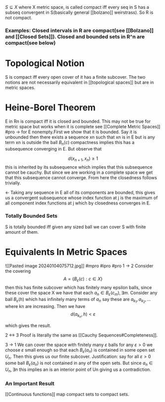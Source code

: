 $S \subseteq X$ where X metric space, is called compact iff every seq in S has a subseq convergent in S(basically general [[bolzano]] weirstrass). So R is not compact.

### Examples: Closed intervals in R are compact(see [[Bolzano]] and [[Closed Sets]]). Closed and bounded sets in R^n are compact(see below)

# Topological Notion

S is compact iff every open cover of it has a finite subcover. The two notions are not necessarily equivalent in [[topological spaces]] but are in metric spaces.


# Heine-Borel Theorem
E in Rn is compact iff it is closed and bounded. This may not be true for metric space but works when it is complete see [[Complete Metric Spaces]]
#pro -> for E nonempty.First we show that it is bounded. Say it is unbounded then there exists a sequence xn such that xn is in E but is any term xn is outside the ball $B_{n}(c)$ compactness implies this has a subsequence converging in E. But observe that

$$
d(x_{n+1},x_{n})\geq 1
$$
this is inherited by its subsequence which implies that this subsequence cannot be cauchy. But since we are working in a complete space we get that this subsequence cannot converge.
From here the closedness follows trivially.

<- Taking any sequence in E all of its components are bounded, this gives us a convergent subsequence whose index function at j is the maximum of all component index functions at j which by closedness converges in E.

### Totally Bounded Sets
S is totally bounded iff given any sized ball we can cover S with finite amount of them.

# Equivalents In Metric Spaces


![[Pasted image 20240104075712.jpg]]
#mpro #ipro #pro 
1 -> 2 Consider the covering
$$
A = \{ B_{\varepsilon} (c) : c \in X \}
$$
then this has finite subcover which has finitely many epsilon balls, since these cover the space X we have that each $a_{n} \in B_{\varepsilon} (c_{m}), \exists m.$ Consider any ball $B_{\varepsilon}(h)$ which has infinitely many terms of $a_{n}$ say these are $a_{k_{1}},a_{k_{2}},\dots$ where kn are increasing. Then we have
$$
d(a_{k_{n}},h) < \varepsilon
$$

which gives the result.

2 <-> 3 Proof is literally the same as [[Cauchy Sequences#Completeness]].

3 -> 1 We can cover the space with finitely many $\varepsilon$ balls for any $\varepsilon >0$ we choose $\varepsilon$ small enough so that each $B_{\varepsilon} (a_{n})$ is contained in some open set $U_{n}$. Then this gives us our finite subcover.  Justification:
say for all $\varepsilon>0$ some ball $B_{\varepsilon} (a_{n})$ is not contained in any of the open sets. But since $a_{n} \in U_{n}, \exists n$ this implies an is an interior point of Un giving us a contradiction.


### An Important Result
[[Continuous functions]] map compact sets to compact sets.